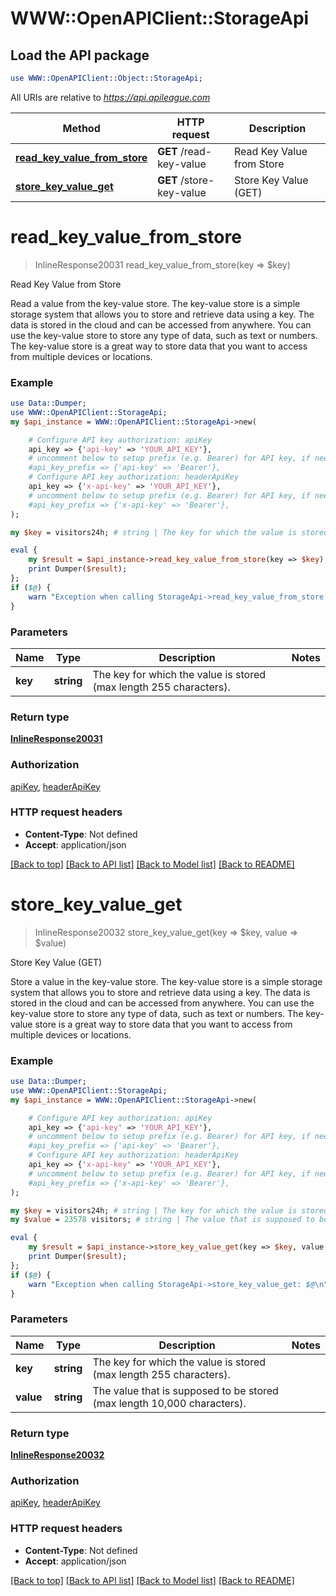# WWW::OpenAPIClient::StorageApi

## Load the API package
```perl
use WWW::OpenAPIClient::Object::StorageApi;
```

All URIs are relative to *https://api.apileague.com*

Method | HTTP request | Description
------------- | ------------- | -------------
[**read_key_value_from_store**](StorageApi.md#read_key_value_from_store) | **GET** /read-key-value | Read Key Value from Store
[**store_key_value_get**](StorageApi.md#store_key_value_get) | **GET** /store-key-value | Store Key Value (GET)


# **read_key_value_from_store**
> InlineResponse20031 read_key_value_from_store(key => $key)

Read Key Value from Store

Read a value from the key-value store. The key-value store is a simple storage system that allows you to store and retrieve data using a key. The data is stored in the cloud and can be accessed from anywhere. You can use the key-value store to store any type of data, such as text or numbers. The key-value store is a great way to store data that you want to access from multiple devices or locations.

### Example
```perl
use Data::Dumper;
use WWW::OpenAPIClient::StorageApi;
my $api_instance = WWW::OpenAPIClient::StorageApi->new(

    # Configure API key authorization: apiKey
    api_key => {'api-key' => 'YOUR_API_KEY'},
    # uncomment below to setup prefix (e.g. Bearer) for API key, if needed
    #api_key_prefix => {'api-key' => 'Bearer'},
    # Configure API key authorization: headerApiKey
    api_key => {'x-api-key' => 'YOUR_API_KEY'},
    # uncomment below to setup prefix (e.g. Bearer) for API key, if needed
    #api_key_prefix => {'x-api-key' => 'Bearer'},
);

my $key = visitors24h; # string | The key for which the value is stored (max length 255 characters).

eval {
    my $result = $api_instance->read_key_value_from_store(key => $key);
    print Dumper($result);
};
if ($@) {
    warn "Exception when calling StorageApi->read_key_value_from_store: $@\n";
}
```

### Parameters

Name | Type | Description  | Notes
------------- | ------------- | ------------- | -------------
 **key** | **string**| The key for which the value is stored (max length 255 characters). | 

### Return type

[**InlineResponse20031**](InlineResponse20031.md)

### Authorization

[apiKey](../README.md#apiKey), [headerApiKey](../README.md#headerApiKey)

### HTTP request headers

 - **Content-Type**: Not defined
 - **Accept**: application/json

[[Back to top]](#) [[Back to API list]](../README.md#documentation-for-api-endpoints) [[Back to Model list]](../README.md#documentation-for-models) [[Back to README]](../README.md)

# **store_key_value_get**
> InlineResponse20032 store_key_value_get(key => $key, value => $value)

Store Key Value (GET)

Store a value in the key-value store. The key-value store is a simple storage system that allows you to store and retrieve data using a key. The data is stored in the cloud and can be accessed from anywhere. You can use the key-value store to store any type of data, such as text or numbers. The key-value store is a great way to store data that you want to access from multiple devices or locations.

### Example
```perl
use Data::Dumper;
use WWW::OpenAPIClient::StorageApi;
my $api_instance = WWW::OpenAPIClient::StorageApi->new(

    # Configure API key authorization: apiKey
    api_key => {'api-key' => 'YOUR_API_KEY'},
    # uncomment below to setup prefix (e.g. Bearer) for API key, if needed
    #api_key_prefix => {'api-key' => 'Bearer'},
    # Configure API key authorization: headerApiKey
    api_key => {'x-api-key' => 'YOUR_API_KEY'},
    # uncomment below to setup prefix (e.g. Bearer) for API key, if needed
    #api_key_prefix => {'x-api-key' => 'Bearer'},
);

my $key = visitors24h; # string | The key for which the value is stored (max length 255 characters).
my $value = 23578 visitors; # string | The value that is supposed to be stored (max length 10,000 characters).

eval {
    my $result = $api_instance->store_key_value_get(key => $key, value => $value);
    print Dumper($result);
};
if ($@) {
    warn "Exception when calling StorageApi->store_key_value_get: $@\n";
}
```

### Parameters

Name | Type | Description  | Notes
------------- | ------------- | ------------- | -------------
 **key** | **string**| The key for which the value is stored (max length 255 characters). | 
 **value** | **string**| The value that is supposed to be stored (max length 10,000 characters). | 

### Return type

[**InlineResponse20032**](InlineResponse20032.md)

### Authorization

[apiKey](../README.md#apiKey), [headerApiKey](../README.md#headerApiKey)

### HTTP request headers

 - **Content-Type**: Not defined
 - **Accept**: application/json

[[Back to top]](#) [[Back to API list]](../README.md#documentation-for-api-endpoints) [[Back to Model list]](../README.md#documentation-for-models) [[Back to README]](../README.md)

